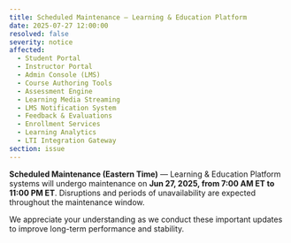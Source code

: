 ```yaml
---
title: Scheduled Maintenance — Learning & Education Platform
date: 2025-07-27 12:00:00
resolved: false
severity: notice
affected:
  - Student Portal
  - Instructor Portal
  - Admin Console (LMS)
  - Course Authoring Tools
  - Assessment Engine
  - Learning Media Streaming
  - LMS Notification System
  - Feedback & Evaluations
  - Enrollment Services
  - Learning Analytics
  - LTI Integration Gateway
section: issue
---
```


**Scheduled Maintenance (Eastern Time)** — Learning & Education Platform systems will undergo maintenance on **Jun 27, 2025, from 7:00 AM ET to 11:00 PM ET**. Disruptions and periods of unavailability are expected throughout the maintenance window.

We appreciate your understanding as we conduct these important updates to improve long-term performance and stability.
